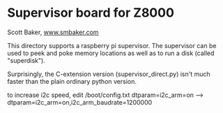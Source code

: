 # Supervisor board for Z8000
Scott Baker, www.smbaker.com

This directory supports a raspberry pi supervisor. The supervisor can be used
to peek and poke memory locations as well as to run a disk (called "superdisk").

Surprisingly, the C-extension version (supervisor_direct.py) isn't much faster
than the plain ordinary python version.

to increase i2c speed, edit /boot/config.txt
  dtparam=i2c_arm=on -->  dtparam=i2c_arm=on,i2c_arm_baudrate=1200000
